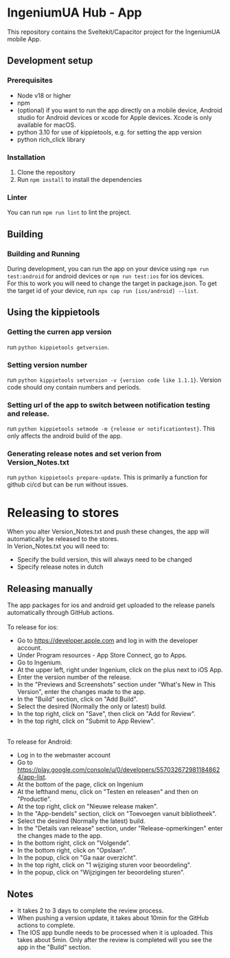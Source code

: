 # IngeniumUA Hub - App

This repository contains the Sveltekit/Capacitor project for the IngeniumUA mobile App.

## Development setup

### Prerequisites
- Node v18 or higher
- npm
- (optional) if you want to run the app directly on a mobile device, Android studio for Android devices or xcode for Apple devices. Xcode is only available for macOS.
- python 3.10 for use of kippietools, e.g. for setting the app version
- python rich_click library

### Installation
1. Clone the repository
2. Run `npm install` to install the dependencies

### Linter
You can run `npm run lint` to lint the project.

## Building
### Building and Running
During development, you can run the app on your device using `npm run test:android` for android devices or `npm run test:ios` for ios devices.
<br>
For this to work you will need to change the target in package.json. To get the target id of your device, run `npx cap run [ios/android] --list`.

## Using the kippietools
### Getting the curren app version
run `python kippietools getversion`.

### Setting version number
run `python kippietools setversion -v {version code like 1.1.1}`. Version code should ony contain numbers and periods.

### Setting url of the app to switch between notification testing and release.
run `python kippietools setmode -m {release or notificationtest}`. This only affects the android build of the app.

### Generating release notes and set verion from Version_Notes.txt
run `python kippietools prepare-update`. This is primarily a function for github ci/cd but can be run without issues.

# Releasing to stores
When you alter Version_Notes.txt and push these changes, the app will automatically be released to the stores.
<br>
In Verion_Notes.txt you will need to:
- Specify the build version, this will always need to be changed
- Specify release notes in dutch

## Releasing manually
The app packages for ios and android get uploaded to the release panels automatically through GitHub actions.
<br><br>
To release for ios:
- Go to https://developer.apple.com and log in with the developer account.
- Under Program resources - App Store Connect, go to Apps.
- Go to Ingenium.
- At the upper left, right under Ingenium, click on the plus next to iOS App.
- Enter the version number of the release.
- In the "Previews and Screenshots" section under "What's New in This Version", enter the changes made to the app.
- In the "Build" section, click on "Add Build".
- Select the desired (Normally the only or latest) build.
- In the top right, click on "Save", then click on "Add for Review".
- In the top right, click on "Submit to App Review".

<br>
To release for Android:

- Log in to the webmaster account
- Go to https://play.google.com/console/u/0/developers/5570326729811848624/app-list.
- At the bottom of the page, click on Ingenium
- At the lefthand menu, click on "Testen en releasen" and then on "Productie".
- At the top right, click on "Nieuwe release maken".
- In the "App-bendels" section, click on "Toevoegen vanuit bibliotheek".
- Select the desired (Normally the latest) build.
- In the "Details van release" section, under "Release-opmerkingen" enter the changes made to the app.
- In the bottom right, click on "Volgende".
- In the bottom right, click on "Opslaan".
- In the popup, click on "Ga naar overzicht".
- In the top right, click on "1 wijziging sturen voor beoordeling".
- In the popup, click on "Wijzigingen ter beoordeling sturen".

## Notes
- It takes 2 to 3 days to complete the review process.
- When pushing a version update, it takes about 10min for the GitHub actions to complete.
- The IOS app bundle needs to be processed when it is uploaded. This takes about 5min. Only after the review is completed will you see the app in the "Build" section.
